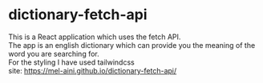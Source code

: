 # dictionary-fetch-api

This is a React application which uses the fetch API.<br>
The app is an english dictionary which can provide you the meaning of the word you are searching for.<br>
For the styling I have used tailwindcss<br>
site: [<a><a>](https://mel-aini.github.io/dictionary-fetch-api/)https://mel-aini.github.io/dictionary-fetch-api/
